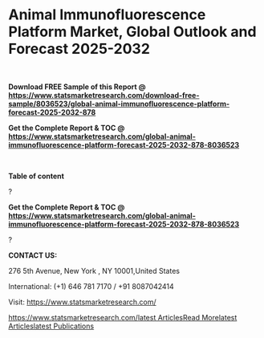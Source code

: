 <h1>Animal Immunofluorescence Platform Market, Global Outlook and Forecast 2025-2032</h1><br/><p><strong>Download FREE Sample of this Report @ <a href="https://www.statsmarketresearch.com/download-free-sample/8036523/global-animal-immunofluorescence-platform-forecast-2025-2032-878">https://www.statsmarketresearch.com/download-free-sample/8036523/global-animal-immunofluorescence-platform-forecast-2025-2032-878</a></strong></p>
 
 
 
 <div><b>Get the Complete Report & TOC @ <a href="https://www.statsmarketresearch.com/global-animal-immunofluorescence-platform-forecast-2025-2032-878-8036523">https://www.statsmarketresearch.com/global-animal-immunofluorescence-platform-forecast-2025-2032-878-8036523</a></b></div>
 
 
 
 <p><br />
 
 <b>Table of content</b></p>
 
 
 
 <p>? </p>
 
 
 
 <div><b>Get the Complete Report & TOC @ <a href="https://www.statsmarketresearch.com/global-animal-immunofluorescence-platform-forecast-2025-2032-878-8036523">https://www.statsmarketresearch.com/global-animal-immunofluorescence-platform-forecast-2025-2032-878-8036523</a></b></div>
 
 
 
 <p>? </p>
 
 
 
 <p><b>CONTACT US:</b><br />
 
 276 5th Avenue, New York , NY 10001,United States<br />
 
 International: (+1) 646 781 7170 / +91 8087042414<br />
 
 Visit: <a href="https://www.statsmarketresearch.com/">https://www.statsmarketresearch.com/</a><br />
 
 <a href="https://gyeongbokgung.com">https://www.statsmarketresearch.com/</a><a href="https://hallyeomaritime.com">latest Articles</a><a href="https://jingwansa.com">Read More</a><a href="https://nguoiviet.jp/">latest Articles</a><a href="https://www.intelmarketresearch.com/">latest Publications</a></p>